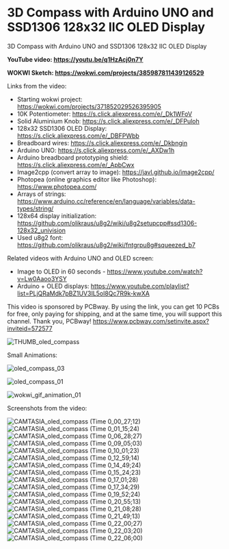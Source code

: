 # 3D Compass with Arduino UNO and SSD1306 128x32 IIC OLED Display
3D Compass with Arduino UNO and SSD1306 128x32 IIC OLED Display


**YouTube video: https://youtu.be/q1HzAcj0n7Y**

**WOKWI Sketch: https://wokwi.com/projects/385987811439126529**


Links from the video:
- Starting wokwi project: https://wokwi.com/projects/371852029526395905
- 10K Potentiometer: https://s.click.aliexpress.com/e/_Dk1WFoV
- Solid Aluminium Knob: https://s.click.aliexpress.com/e/_DFPuloh
- 128x32 SSD1306 OLED Display: https://s.click.aliexpress.com/e/_DBFPWbb
- Breadboard wires: https://s.click.aliexpress.com/e/_Dkbngin
- Arduino UNO: https://s.click.aliexpress.com/e/_AXDw1h
- Arduino breadboard prototyping shield: https://s.click.aliexpress.com/e/_ApbCwx
- Image2cpp (convert array to image): https://javl.github.io/image2cpp/
- Photopea (online graphics editor like Photoshop): https://www.photopea.com/
- Arrays of strings: https://www.arduino.cc/reference/en/language/variables/data-types/string/
- 128x64 display initialization: https://github.com/olikraus/u8g2/wiki/u8g2setupcpp#ssd1306-128x32_univision
- Used u8g2 font: https://github.com/olikraus/u8g2/wiki/fntgrpu8g#squeezed_b7

Related videos with Arduino UNO and OLED screen:
- Image to OLED in 60 seconds - https://www.youtube.com/watch?v=Lw0Aaoo3YSY
- Arduino + OLED displays: https://www.youtube.com/playlist?list=PLjQRaMdk7pBZ1UV3IL5ol8Qc7R9k-kwXA


This video is sponsored by PCBway. By using the link, you can get 10 PCBs for free, only paying for shipping, and at the same time, you will support this channel. Thank you, PCBway! https://www.pcbway.com/setinvite.aspx?inviteid=572577

![THUMB_oled_compass](https://github.com/upiir/arduino_oled_3d_compass/assets/117754156/b6c35e72-e304-428f-9fca-c646ea6783f2)



Small Animations:

![oled_compass_03](https://github.com/upiir/arduino_oled_3d_compass/assets/117754156/83890591-c6af-4d3e-9246-6c9a09a47a57)

![oled_compass_01](https://github.com/upiir/arduino_oled_3d_compass/assets/117754156/845cf115-cf78-4ada-b5cb-1b0371c95da4)

![wokwi_gif_animation_01](https://github.com/upiir/arduino_oled_3d_compass/assets/117754156/b2f244c6-4d51-48cc-9855-0c22919f3a81)



Screenshots from the video:

![CAMTASIA_oled_compass (Time 0_00_27;12)](https://github.com/upiir/arduino_oled_3d_compass/assets/117754156/32c62bb1-07f8-4f37-ab32-36fb6939d239)
![CAMTASIA_oled_compass (Time 0_01_15;24)](https://github.com/upiir/arduino_oled_3d_compass/assets/117754156/473e1ae5-8cbc-4e4d-a8c6-163595f50652)
![CAMTASIA_oled_compass (Time 0_06_28;27)](https://github.com/upiir/arduino_oled_3d_compass/assets/117754156/81a03e54-4b3e-42eb-bf3c-8b66ddc42cac)
![CAMTASIA_oled_compass (Time 0_09_05;03)](https://github.com/upiir/arduino_oled_3d_compass/assets/117754156/e9b09087-2dd9-4fbf-944a-49853928c285)
![CAMTASIA_oled_compass (Time 0_10_01;23)](https://github.com/upiir/arduino_oled_3d_compass/assets/117754156/3031bb77-a492-48f6-a528-42276e25ab6f)
![CAMTASIA_oled_compass (Time 0_12_59;14)](https://github.com/upiir/arduino_oled_3d_compass/assets/117754156/99ecdbb5-1394-400c-823a-a8278cdd2e86)
![CAMTASIA_oled_compass (Time 0_14_49;24)](https://github.com/upiir/arduino_oled_3d_compass/assets/117754156/ef9feb0b-72e9-4d2f-8e40-3c55494c56f3)
![CAMTASIA_oled_compass (Time 0_15_24;23)](https://github.com/upiir/arduino_oled_3d_compass/assets/117754156/642ee6cb-c319-44f0-81a9-a814384a54c0)
![CAMTASIA_oled_compass (Time 0_17_01;28)](https://github.com/upiir/arduino_oled_3d_compass/assets/117754156/e4a13acd-63da-4e29-8394-80132ecc5f16)
![CAMTASIA_oled_compass (Time 0_17_34;29)](https://github.com/upiir/arduino_oled_3d_compass/assets/117754156/475a0073-9418-4b56-82ab-3c8b31cba6d8)
![CAMTASIA_oled_compass (Time 0_19_52;24)](https://github.com/upiir/arduino_oled_3d_compass/assets/117754156/97280290-4722-4305-bf2b-f7bae2694f69)
![CAMTASIA_oled_compass (Time 0_20_55;13)](https://github.com/upiir/arduino_oled_3d_compass/assets/117754156/aea53424-ec44-48ce-810a-9053b91cf63c)
![CAMTASIA_oled_compass (Time 0_21_08;28)](https://github.com/upiir/arduino_oled_3d_compass/assets/117754156/b956947a-9b5c-4f52-a92f-030c493ee55e)
![CAMTASIA_oled_compass (Time 0_21_49;13)](https://github.com/upiir/arduino_oled_3d_compass/assets/117754156/3a2c3723-ab70-44cc-9a48-61eb43037140)
![CAMTASIA_oled_compass (Time 0_22_00;27)](https://github.com/upiir/arduino_oled_3d_compass/assets/117754156/018ddba2-b6cb-4002-9bbd-e89740c9a229)
![CAMTASIA_oled_compass (Time 0_22_03;20)](https://github.com/upiir/arduino_oled_3d_compass/assets/117754156/e9553e94-7dd2-4028-98f3-2a8ebc938a72)
![CAMTASIA_oled_compass (Time 0_22_06;00)](https://github.com/upiir/arduino_oled_3d_compass/assets/117754156/1c6c64e1-9dad-4071-9fab-9098cba22e03)

